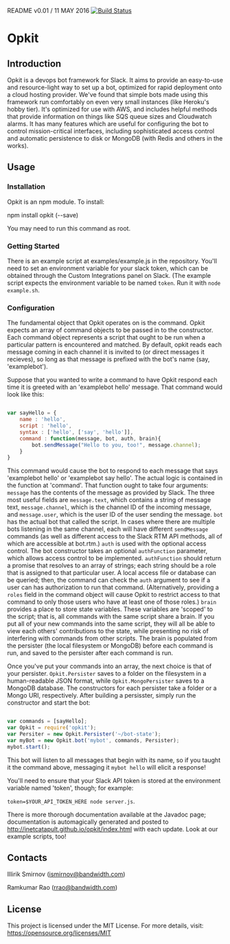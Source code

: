 README v0.01 / 11 MAY 2016
[![Build Status](https://travis-ci.com/inetCatapult/opkit.svg?token=hbpefyJzUkgSojiEnqMS&branch=master)](https://travis-ci.com/inetCatapult/opkit)

# Opkit

## Introduction

Opkit is a devops bot framework for Slack. It aims to provide an easy-to-use and resource-light way to set up a bot, optimized for rapid deployment onto a cloud hosting provider. We've found that simple bots made using this framework run comfortably on even very small instances (like Heroku's hobby tier). It's optimized for use with AWS, and includes helpful methods that provide information on things like SQS queue sizes and Cloudwatch alarms. It has many features which are useful for configuring the bot to control mission-critical interfaces, including sophisticated access control and automatic persistence to disk or MongoDB (with Redis and others in the works).

## Usage

### Installation

Opkit is an npm module. To install:

npm install opkit (--save)

You may need to run this command as root.

### Getting Started

There is an example script at examples/example.js in the repository. You'll need to set an environment variable for your slack token, which can be obtained through the Custom Integrations panel on Slack. (The example script expects the environment variable to be named `token`. Run it with `node example.sh`.

### Configuration

The fundamental object that Opkit operates on is the command. Opkit expects an array of command objects to be passed in to the constructor. Each command object represents a script that ought to be run when a particular pattern is encountered and matched. By default, opkit reads each message coming in each channel it is invited to (or direct messages it recieves), so long as that message is prefixed with the bot's name (say, 'examplebot').

Suppose that you wanted to write a command to have Opkit respond each time it is greeted with an 'examplebot hello' message. That command would look like this:

```javascript

var sayHello = {
	name : 'hello',
	script : 'hello',
	syntax : ['hello', ['say', 'hello']],
	command : function(message, bot, auth, brain){
		bot.sendMessage("Hello to you, too!", message.channel);
	}
}

```

This command would cause the bot to respond to each message that says 'examplebot hello' or 'examplebot say hello'. The actual logic is contained in the function at 'command'. That function ought to take four arguments: 
`message` has the contents of the message as provided by Slack. The three most useful fields are `message.text`, which contains a string of message text, `message.channel`, which is the channel ID of the incoming message, and `message.user`, which is the user ID of the user sending the message. 
`bot` has the actual bot that called the script. In cases where there are multiple bots listening in the same channel, each will have different `sendMessage` commands (as well as different access to the Slack RTM API methods, all of which are accessible at bot.rtm.) 
`auth` is used with the optional access control. The bot constructor takes an optional `authFunction` parameter, which allows access control to be implemented. `authFunction` should return a promise that resolves to an array of strings; each string should be a role that is assigned to that particular user. A local access file or database can be queried; then, the command can check the `auth` argument to see if a user can has authorization to run that command. (Alternatively, providing a `roles` field in the command object will cause Opkit to restrict access to that command to only those users who have at least one of those roles.)
`brain` provides a place to store state variables. These variables are 'scoped' to the script; that is, all commands with the same script share a brain. If you put all of your new commands into the same script, they will all be able to view each others' contributions to the state, while presenting no risk of interfering with commands from other scripts. The brain is populated from the persister (the local filesystem or MongoDB) before each command is run, and saved to the persister after each command is run.

Once you've put your commands into an array, the next choice is that of your persister. `Opkit.Persister` saves to a folder on the filesystem in a human-readable JSON format, while `Opkit.MongoPersister` saves to a MongoDB database. The constructors for each persister take a folder or a Mongo URI, respectively. After building a persisster, simply run the constructor and start the bot:

```javascript

var commands = [sayHello];
var Opkit = require('opkit');
var Persiter = new Opkit.Persister('~/bot-state');
var myBot = new Opkit.bot('mybot', commands, Persister);
mybot.start();
```
This bot will listen to all messages that begin with its name, so if you taught it the command above, messaging it `mybot hello` will elicit a response!

You'll need to ensure that your Slack API token is stored at the environment variable named 'token', though; for example:

`token=$YOUR_API_TOKEN_HERE node server.js`.

There is more thorough documentation available at the Javadoc page; documentation is automagically generated and posted to http://inetcatapult.github.io/opkit/index.html with each update. Look at our example scripts, too!

## Contacts

Illirik Smirnov (ismirnov@bandwidth.com)

Ramkumar Rao (rrao@bandwidth.com)

## License

This project is licensed under the MIT License. For more details, visit: https://opensource.org/licenses/MIT
